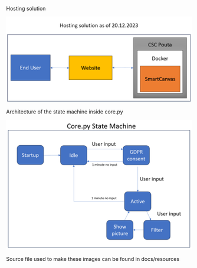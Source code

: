 Hosting solution

![Hosting architecture](./resources/Smartcanvas_hosting.PNG)

Architecture of the state machine inside core.py

![State machine architecture](./resources/Smartcanvas_statemachine.PNG)

Source file used to make these images can be found in docs/resources